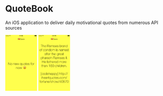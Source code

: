 
# QuoteBook
An iOS application to deliver daily motivational quotes from numerous API sources

<img src="https://github.com/Lxrd-AJ/QuoteBook/blob/master/QuoteBook/iOS%20Simulator%20Screen%20Shot%201%20Mar%202015%2006.11.09.png" width="20%" height="20%" />
<img src="https://github.com/Lxrd-AJ/QuoteBook/blob/master/QuoteBook/iOS%20Simulator%20Screen%20Shot%202%20Mar%202015%2014.50.29.png" width="20%" height="20%" />
